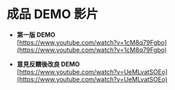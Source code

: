 # 成品 DEMO 影片

- **第一版 DEMO**  
  [https://www.youtube.com/watch?v=1cM8q79Fgbo](https://www.youtube.com/watch?v=1cM8q79Fgbo)

- **意見反饋後改良 DEMO**  
  [https://www.youtube.com/watch?v=UeMLvatSOEo](https://www.youtube.com/watch?v=UeMLvatSOEo)
